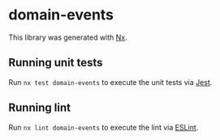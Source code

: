 # domain-events

This library was generated with [Nx](https://nx.dev).

## Running unit tests

Run `nx test domain-events` to execute the unit tests via [Jest](https://jestjs.io).

## Running lint

Run `nx lint domain-events` to execute the lint via [ESLint](https://eslint.org/).
